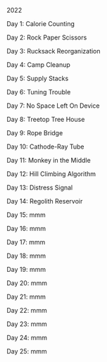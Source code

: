 <p>2022</p>
<p>Day 1: Calorie Counting</p>
<p>Day 2: Rock Paper Scissors</p>
<p>Day 3: Rucksack Reorganization</p>
<p>Day 4: Camp Cleanup</p>
<p>Day 5: Supply Stacks</p>
<p>Day 6: Tuning Trouble</p>
<p>Day 7: No Space Left On Device</p>
<p>Day 8: Treetop Tree House</p>
<p> Day 9: Rope Bridge</p>
<p> Day 10: Cathode-Ray Tube</p>
<p> Day 11: Monkey in the Middle</p>
<p> Day 12: Hill Climbing Algorithm</p>
<p> Day 13: Distress Signal</p>
<p> Day 14: Regolith Reservoir</p>
<p> Day 15: mmm</p>
<p> Day 16: mmm</p>
<p> Day 17: mmm</p>
<p> Day 18: mmm</p>
<p> Day 19: mmm</p>
<p> Day 20: mmm</p>
<p> Day 21: mmm</p>
<p> Day 22: mmm</p>
<p> Day 23: mmm</p>
<p> Day 24: mmm</p>
<p> Day 25: mmm</p>
